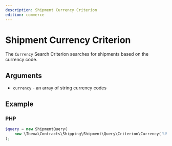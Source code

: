 ```yaml
---
description: Shipment Currency Criterion
edition: commerce
---
```


# Shipment Currency Criterion

The `Currency` Search Criterion searches for shipments based on the currency code.

## Arguments

- `currency` - an array of string currency codes

## Example

### PHP

``` php
$query = new ShipmentQuery( 
    new \Ibexa\Contracts\Shipping\Shipment\Query\Criterion\Currency('USD', 'CZK')
);
```
